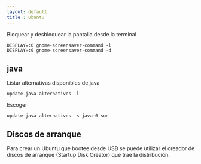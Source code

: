 ```yaml
---
layout: default
title : Ubuntu
---
```

Bloquear y desbloquear la pantalla desde la terminal

    DISPLAY=:0 gnome-screensaver-command -l
    DISPLAY=:0 gnome-screensaver-command -d

## java

Listar alternativas disponibles de java

    update-java-alternatives -l

Escoger

    update-java-alternatives -s java-6-sun

## Discos de arranque

Para crear un Ubuntu que bootee desde USB se puede utilizar el creador de discos de arranque (Startup Disk Creator) que trae la distribución.
